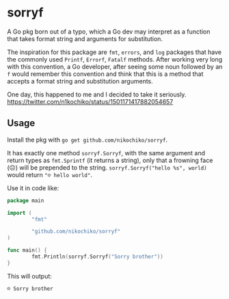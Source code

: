 # sorryf
A Go pkg born out of a typo, which a Go dev may interpret as a function that takes format string and arguments for substitution.

The inspiration for this package are `fmt`, `errors`, and `log` packages that have the commonly used `Printf`, `Errorf`, `Fatalf`
methods. After working very long with this convention, a Go developer, after seeing some noun followed by an `f` would remember
this convention and think that this is a method that accepts a format string and substitution arguments.

One day, this happened to me and I decided to take it seriously. https://twitter.com/n1kochiko/status/1501171417882054657

## Usage

Install the pkg with `go get github.com/nikochiko/sorryf`.

It has exactly one method `sorryf.Sorryf`, with the same argument and return types as `fmt.Sprintf` (it returns a string), only
that a frowning face (☹️) will be prepended to the string. `sorryf.Sorryf("hello %s", world)` would return `"☹️ hello world"`.

Use it in code like:
```go
package main

import (
        "fmt"

        "github.com/nikochiko/sorryf"
)

func main() {
        fmt.Println(sorryf.Sorryf("Sorry brother"))
}
```

This will output:
```
☹️ Sorry brother
```
